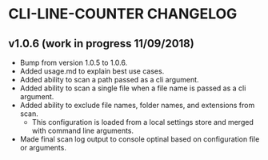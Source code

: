 # CLI-LINE-COUNTER CHANGELOG

## v1.0.6 (work in progress 11/09/2018)

* Bump from version 1.0.5 to 1.0.6.
* Added usage.md to explain best use cases.
* Added ability to scan a path passed as a cli argument.
* Added ability to scan a single file when a file name is passed as a cli argument.
* Added ability to exclude file names, folder names, and extensions from scan.
  * This configuration is loaded from a local settings store and merged with command line arguments.
* Made final scan log output to console optinal based on configuration file or arguments.
